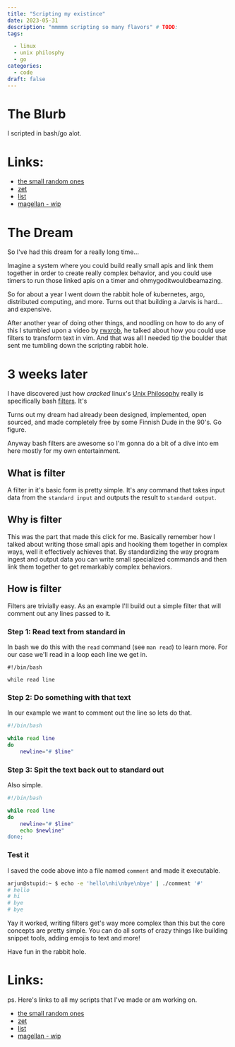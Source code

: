 ```yaml
---
title: "Scripting my existince"
date: 2023-05-31 
description: "mmmmm scripting so many flavors" # TODO:
tags:

  - linux
  - unix philosphy
  - go
categories:
  - code 
draft: false
---
```

# The Blurb

I scripted in bash/go alot. 

# Links:
- [the small random ones](https://github.com/arjungandhi/dot/tree/master/scripts)
- [zet](https://github.com/arjungandhi/zet)
- [list](https://github.com/arjungandhi/list)
- [magellan - wip](https://github.com/arjunandhi/magellan)

<end-tldr>

# The Dream

So I've had this dream for a really long time... 

Imagine a system where you could build really small apis and link them together in order to create really complex behavior, and you could use timers to run those linked apis on a timer and ohmygoditwouldbeamazing. 

So for about a year I went down the rabbit hole of kubernetes, argo, distributed computing, and more. Turns out that building a Jarvis is hard... and expensive.

After another year of doing other things, and noodling on how to do any of this I stumbled upon a video by [rwxrob](https://github.com/rwxrob), he talked about how you could use filters to transform text in vim. And that was all I needed tip the boulder that sent me tumbling down the scripting rabbit hole.

# 3 weeks later

I have discovered just how *cracked* linux's [Unix Philosophy](https://en.wikipedia.org/wiki/Unix_philosophy) really is specifically bash [filters](https://bash.cyberciti.biz/guide/Filters). It's

Turns out my dream had already been designed, implemented, open sourced, and made completely free by some Finnish Dude in the 90's. Go figure.

Anyway bash filters are awesome so I'm gonna do a bit of a dive into em here mostly for my own entertainment. 

## What is filter

A filter in it's basic form is pretty simple. It's any command that takes input data from the `standard input` and outputs the result to `standard output`. 

## Why is filter

This was the part that made this click for me. Basically remember how I talked about writing those small apis and hooking them together in complex ways, well it effectively achieves that. By standardizing the way program ingest and output data you can write small specialized commands and then link them together to get remarkably complex behaviors.

## How is filter

Filters are trivially easy. As an example I'll build out a simple filter that will comment out any lines passed to it.

### Step 1: Read text from standard in

In bash we do this with the `read` command (see `man read`) to learn more. For our case we'll read in a loop each line we get in.

```
#!/bin/bash

while read line
```

### Step 2: Do something with that text

In our example we want to comment out the line so lets do that.

```bash
#!/bin/bash

while read line
do 
    newline="# $line"
```

### Step 3: Spit the text back out to standard out

Also simple.

```bash
#!/bin/bash

while read line
do 
    newline="# $line"
    echo $newline"
done;
```

### Test it

I saved the code above into a file named `comment` and made it executable. 

```bash
arjun@stupid:~ $ echo -e 'hello\nhi\nbye\nbye' | ./comment '#'
# hello
# hi
# bye
# bye
```

Yay it worked, writing filters get's way more complex than this but the core concepts are pretty simple. You can do all sorts of crazy things like building snippet tools, adding emojis to text and more! 

Have fun in the rabbit hole.

# Links:
ps. Here's links to all my scripts that I've made or am working on. 
- [the small random ones](https://github.com/arjungandhi/dot/tree/master/scripts)
- [zet](https://github.com/arjungandhi/zet)
- [list](https://github.com/arjungandhi/list)
- [magellan - wip](https://github.com/arjunandhi/magellan)
